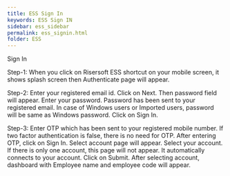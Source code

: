 ```yaml
---
title: ESS Sign In
keywords: ESS Sign IN
sidebar: ess_sidebar
permalink: ess_signin.html
folder: ESS
---
```





Sign In

Step-1: When you click on Risersoft ESS shortcut on your mobile screen, it shows splash screen then Authenticate page will appear.



Step-2: Enter your registered email id. Click on Next.
Then password field will appear. Enter your password. Password has been sent to your registered email. In case of Windows users or Imported users, password will be same as Windows password. Click on Sign In.

Step-3: Enter OTP which has been sent to your registered mobile number. If two factor authentication is false, there is no need for OTP.
After entering OTP, click on Sign In. Select account page will appear. Select your account.  If there is only one account, this page will not appear. It automatically connects to your account. Click on Submit.
After selecting account, dashboard with Employee name and employee code will appear.
